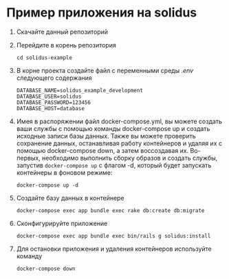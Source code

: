 # Пример приложения на solidus

1. Скачайте данный репозиторий

1. Перейдите в корень репозитория
    
    ```cd solidus-example ```

1. В корне проекта создайте файл с переменными среды *.env* cледующего содержания

    ```
    DATABASE_NAME=solidus_example_development
    DATABASE_USER=solidus
    DATABASE_PASSWORD=123456
    DATABASE_HOST=database
    ```

1. Имея в распоряжении файл docker-compose.yml, вы можете создать ваши службы с помощью команды docker-compose up и создать исходные записи базы данных. Также вы можете проверить сохранение данных, останавливая работу контейнеров и удаляя их с помощью docker-compose down, а затем воссоздавая их. Во-первых, необходимо выполнить сборку образов и создать службы, запустив `docker-compose up` с флагом -d, который будет запускать контейнеры в фоновом режиме:
    ```
    docker-compose up -d
    ```
1.  Cоздайте базу данных в контейнере
    ```
    docker-compose exec app bundle exec rake db:create db:migrate
    ```
1.  Сконфигурируйте приложение 
    ```
    docker-compose exec app bundle exec bin/rails g solidus:install
    ```
1.  Для остановки приложения и удаления контейнеров используйте команду
    ```
    docker-compose down
    ```

